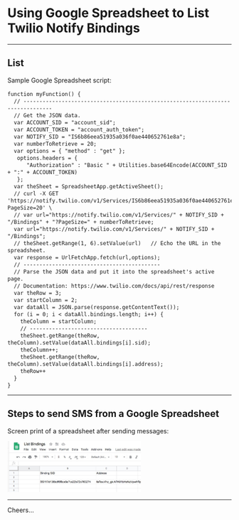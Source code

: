 # Using Google Spreadsheet to List Twilio Notify Bindings

--------------------------------------------------------------------------------
## List

Sample Google Spreadsheet script:
````
function myFunction() {
  // -------------------------------------------------------------------------------
  // Get the JSON data.
  var ACCOUNT_SID = "account_sid";
  var ACCOUNT_TOKEN = "account_auth_token";
  var NOTIFY_SID = "IS6b86eea51935a036f0ae440652761e8a";
  var numberToRetrieve = 20;
  var options = { "method" : "get" };
   options.headers = {
      "Authorization" : "Basic " + Utilities.base64Encode(ACCOUNT_SID + ":" + ACCOUNT_TOKEN)
   };
  var theSheet = SpreadsheetApp.getActiveSheet();
  // curl -X GET 'https://notify.twilio.com/v1/Services/IS6b86eea51935a036f0ae440652761e8a/Bindings?PageSize=20' \
  // var url="https://notify.twilio.com/v1/Services/" + NOTIFY_SID + "/Bindings" + "?PageSize=" + numberToRetrieve;
  var url="https://notify.twilio.com/v1/Services/" + NOTIFY_SID + "/Bindings";
  // theSheet.getRange(1, 6).setValue(url)   // Echo the URL in the spreadsheet.
  var response = UrlFetchApp.fetch(url,options);
  // -------------------------------------------
  // Parse the JSON data and put it into the spreadsheet's active page.
  // Documentation: https://www.twilio.com/docs/api/rest/response
  var theRow = 3;
  var startColumn = 2;
  var dataAll = JSON.parse(response.getContentText());
  for (i = 0; i < dataAll.bindings.length; i++) {
    theColumn = startColumn;
    // -------------------------------------
    theSheet.getRange(theRow, theColumn).setValue(dataAll.bindings[i].sid);
    theColumn++;
    theSheet.getRange(theRow, theColumn).setValue(dataAll.bindings[i].address);
    theRow++
  }
}

````

--------------------------------------------------------------------------------
## Steps to send SMS from a Google Spreadsheet

Screen print of a spreadsheet after sending messages:

<img width="300px"  src="List_Bindings_-_Google_Sheets.jpg"/>


--------------------------------------------------------------------------------

Cheers...
